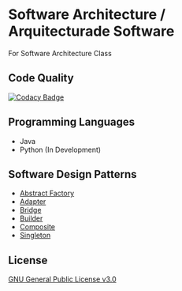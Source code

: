 # Software Architecture / Arquitecturade Software
For Software Architecture Class

## Code Quality
[![Codacy Badge](https://api.codacy.com/project/badge/Grade/b5b753549e334d3c9394fb354c375649)](https://app.codacy.com/app/Dreivko/ASO?utm_source=github.com&utm_medium=referral&utm_content=Dreivko/ASO&utm_campaign=Badge_Grade_Dashboard)

## Programming Languages
  * Java
  * Python (In Development)

## Software Design Patterns
* [Abstract Factory](https://github.com/Dreivko/ASO/tree/master/ASO/ASO/src/abstractfactory)
* [Adapter](https://github.com/Dreivko/ASO/tree/master/ASO/ASO/src/adapter)
* [Bridge](https://github.com/Dreivko/ASO/tree/master/ASO/ASO/src/bridge)
* [Builder](https://github.com/Dreivko/ASO/tree/master/ASO/ASO/src/builder)
* [Composite](https://github.com/Dreivko/ASO/tree/master/ASO/ASO/src/composite)
* [Singleton](https://github.com/Dreivko/ASO/tree/master/ASO/ASO/src/singleton)

## License
[GNU General Public License v3.0](https://choosealicense.com/licenses/gpl-3.0/)